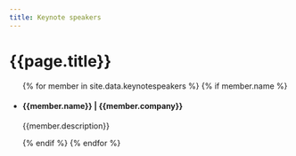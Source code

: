 ```yaml
---
title: Keynote speakers
---
```

# {{page.title}}

<div class="keynote-full">
	<ul>
	{% for member in site.data.keynotespeakers %}
		{% if member.name %}
		<li>
			<div style="background-image: url(/assets/images/keynotes/{{member.image | default: 'owasp_logo.png'}});{{member.style}};"></div>
			<h4><strong>{{member.name}}</strong> | {{member.company}}</h4>
			<p>
				{{member.description}}
			</p>
		</li>
		{% endif %}
	{% endfor %}
	</ul>
</div>
